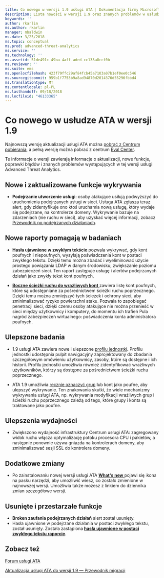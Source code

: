 ```yaml
---
title: Co nowego w wersji 1.9 usługi ATA | Dokumentacja firmy Microsoft
description: Lista nowości w wersji 1.9 oraz znanych problemów w usłudze ATA
keywords: ''
author: rkarlin
ms.author: rkarlin
manager: mbaldwin
ms.date: 3/25/2018
ms.topic: conceptual
ms.prod: advanced-threat-analytics
ms.service: ''
ms.technology: ''
ms.assetid: 51de491c-49ba-4aff-aded-cc133a8ccf0b
ms.reviewer: ''
ms.suite: ems
ms.openlocfilehash: 423f79ffc29af84fcb45a7103a07b1ef0ee0c546
ms.sourcegitcommit: 959b1f7753b9a8ad94870d2014376d55296fbbd4
ms.translationtype: MT
ms.contentlocale: pl-PL
ms.lasthandoff: 09/18/2018
ms.locfileid: "46133365"
---
```

# <a name="whats-new-in-ata-version-19"></a>Co nowego w usłudze ATA w wersji 1.9

Najnowszą wersję aktualizacji usługi ATA można [pobrać z Centrum pobierania](https://www.microsoft.com/download/details.aspx?id=56725), a pełną wersję można pobrać z centrum [Eval Center](http://www.microsoft.com/evalcenter/evaluate-microsoft-advanced-threat-analytics).

Te informacje o wersji zawierają informacje o aktualizacji, nowe funkcje, poprawki błędów i znanych problemów występujących w tej wersji usługi Advanced Threat Analytics.

## <a name="new--updated-detections"></a>Nowe i zaktualizowane funkcje wykrywania

-  **Podejrzanie utworzenie usługi**: osoby atakujące usiłują podwyższyć do uruchomienia podejrzanych usługi w sieci. Usługa ATA zgłasza teraz alert, gdy zidentyfikuje ono ktoś uruchamia nową usługę, który wydaje się podejrzane, na kontrolerze domeny. Wykrywanie bazuje na zdarzeniach (nie ruchu w sieci), aby uzyskać więcej informacji, zobacz [Przewodnik po podejrzanych działaniach](suspicious-activity-guide.md#suspicious-service-creation).


## <a name="new-reports-to-help-you-investigate"></a>Nowe raporty pomagają w badaniach 

-   [ **Hasła ujawnione w zwykłym tekście** ](reports.md) pozwala wykrywać, gdy kont poufnych i niepoufnych, wysyłają poświadczenia kont w postaci zwykłego tekstu. Dzięki temu można zbadać i wyeliminować użycie prostego powiązania LDAP w danym środowisku, zwiększanie poziomu zabezpieczeń sieci. Ten raport zastępuje usługę i alertów podejrzanych działań jako zwykły tekst kont poufnych.

- [ **Boczne ścieżki ruchu do wrażliwych kont** ](reports.md) zawiera listę kont poufnych, które są udostępniane za pośrednictwem ścieżki ruchu poprzecznego. Dzięki temu można zmniejszyć tych ścieżek i ochrony sieci, aby zminimalizować ryzyko powierzchni ataku. Pozwala to zapobiegać penetracji sieci, dzięki czemu osoby atakujące nie można przenieść w sieci między użytkownicy i komputery, do momentu ich trafień Pula nagród zabezpieczeń wirtualnego: poświadczenia konta administratora poufnych.

## <a name="improved-investigation"></a>Ulepszone badania

-  1.9 usługi ATA zawiera nowe i ulepszone [profilu jednostki](entity-profiles.md). Profilu jednostki udostępnia pulpit nawigacyjny zaprojektowany do zbadania szczegółowym omówieniu użytkownicy, zasoby, które są dostępne i ich historii. Profilu jednostki umożliwia również zidentyfikować wrażliwych użytkowników, którzy są dostępne za pośrednictwem ścieżki ruchu poprzecznego. 

-   ATA 1.9 umożliwia [ręcznie oznaczyć grup](tag-sensitive-accounts.md) lub kont jako poufne, aby ulepszyć wykrywanie. Ten znakowania skutki, że wiele mechanizmy wykrywania usługi ATA, np. wykrywania modyfikacji wrażliwych grup i ścieżki ruchu poprzecznego zależą od tego, które grupy i konta są traktowane jako poufne.

## <a name="performance-improvements"></a>Ulepszenia wydajności

- Zwiększono wydajność infrastruktury Centrum usługi ATA: zagregowany widok ruchu włącza optymalizację potoku procesora CPU i pakietów, a następnie ponownie używa gniazda na kontrolerach domeny, aby zminimalizować sesji SSL do kontrolera domeny.



## <a name="additional-changes"></a>Dodatkowe zmiany

- Po zainstalowaniu nowej wersji usługi ATA [ **What's new** ](working-with-ata-console.md) pojawi się ikona na pasku narzędzi, aby umożliwić wiesz, co zostało zmienione w najnowszej wersji. Umożliwia także możesz z linkiem do dziennika zmian szczegółowe wersji.


## <a name="removed-and-deprecated-features"></a>Usunięte i przestarzałe funkcje

- **Broken zaufania podejrzanych działań** alert został usunięty.
- Hasła ujawnione w podejrzane działania w postaci zwykłego tekstu, został usunięty. Została zastąpiona [ **hasła ujawnione w postaci zwykłego tekstu raporcie**](reports.md).



## <a name="see-also"></a>Zobacz też
[Forum usługi ATA](https://social.technet.microsoft.com/Forums/security/home?forum=mata)

[Aktualizacja usługi ATA do wersji 1.9 — Przewodnik migracji](ata-update-1.9-migration-guide.md)

